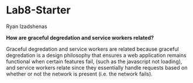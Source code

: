 # Lab8-Starter
Ryan Izadshenas



**How are graceful degredation and service workers related?**

Graceful degredation and service workers are related because graceful degredation is a design philosophy that ensures a web application remains functional when certain features fail, (such as the javascript not loading), and service workers relate since they essentially handle requests based on whether or not the network is present (i.e. the network fails). 
